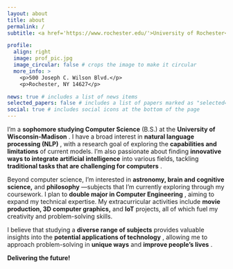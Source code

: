 ```yaml
---
layout: about
title: about
permalink: /
subtitle: <a href='https://www.rochester.edu/'>University of Rochester</a>. Rochester, NY

profile:
  align: right
  image: prof_pic.jpg
  image_circular: false # crops the image to make it circular
  more_info: >
    <p>500 Joseph C. Wilson Blvd.</p>
    <p>Rochester, NY 14627</p>

news: true # includes a list of news items
selected_papers: false # includes a list of papers marked as "selected={true}"
social: true # includes social icons at the bottom of the page
---
```

<!-- Write your biography here. Tell the world about yourself. Link to your favorite [subreddit](http://reddit.com). You can put a picture in, too. The code is already in, just name your picture `prof_pic.jpg` and put it in the `img/` folder.

Put your address / P.O. box / other info right below your picture. You can also disable any of these elements by editing `profile` property of the YAML header of your `_pages/about.md`. Edit `_bibliography/papers.bib` and Jekyll will render your [publications page](/al-folio/publications/) automatically.

Link to your social media connections, too. This theme is set up to use [Font Awesome icons](https://fontawesome.com/) and [Academicons](https://jpswalsh.github.io/academicons/), like the ones below. Add your Facebook, Twitter, LinkedIn, Google Scholar, or just disable all of them. -->

<!-- Ethan Pan, currently a Computer Science major at the University of Rochester, blends a strong technical acumen with an appreciation for the arts, as evidenced by his diverse academic pursuits ranging from algorithms to the art of photography. His academic excellence is further highlighted by his outstanding performance at Sendelta International Academy in Shenzhen, where he not only maintained a top-tier GPA but also clinched the prestigious Meritorious Award in the High School Mathematical Contest.

Ethan’s leadership narrative is compelling. At Sendelta, as the President of both the Student Union and the Student Council, he was the driving force behind initiatives that propelled student satisfaction by an impressive 60%. Beyond administrative roles, his intrinsic passion for community engagement manifested in the establishment and nurturing of several clubs, with the Photography, Drama, and College Consulting clubs standing as testaments to his dedication.

Stepping into the professional area, Ethan has left an indelible mark. His role as the Officer of Public Relations at the Shenzhen Highschool Association Union showcased his knack for event management and effective communication, with events drawing thousands. Further, at Litu Education, he adeptly juggled responsibilities, from academic assistance to digital marketing, underscoring his versatility. With a skill set spanning media production to programming and a track record of impactful leadership, Ethan is primed to be a vanguard in the tech industry and beyond. -->


I’m a **sophomore studying Computer Science** (B.S.) at the  **University of Wisconsin-Madison** . I have a broad interest in  **natural language processing (NLP)** , with a research goal of exploring the **capabilities and limitations** of current models. I’m also passionate about finding **innovative ways to integrate artificial intelligence** into various fields, tackling  **traditional tasks that are challenging for computers** .

Beyond computer science, I’m interested in **astronomy, brain and cognitive science,** and  **philosophy** —subjects that I’m currently exploring through my coursework. I plan to  **double major in Computer Engineering** , aiming to expand my technical expertise. My extracurricular activities include **movie production, 3D computer graphics,** and **IoT** projects, all of which fuel my creativity and problem-solving skills.

I believe that studying a **diverse range of subjects** provides valuable insights into the  **potential applications of technology** , allowing me to approach problem-solving in **unique ways** and  **improve people’s lives** .

**Delivering the future!**
